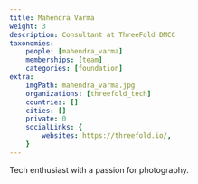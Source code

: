```yaml
---
title: Mahendra Varma
weight: 3
description: Consultant at ThreeFold DMCC
taxonomies:
    people: [mahendra_varma]
    memberships: [team]
    categories: [foundation]
extra:
    imgPath: mahendra_varma.jpg
    organizations: [threefold_tech]
    countries: []
    cities: []
    private: 0
    socialLinks: {
        websites: https://threefold.io/,
    }
---
```



Tech enthusiast with a passion for photography.
